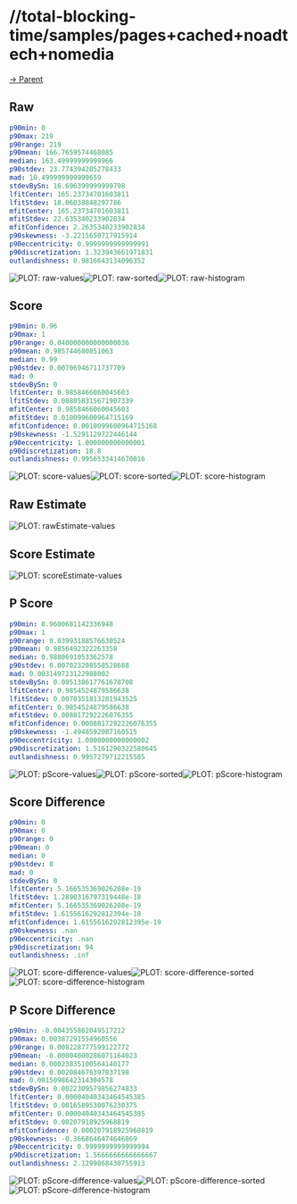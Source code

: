 
# //total-blocking-time/samples/pages+cached+noadtech+nomedia

[→ Parent](../..)


## Raw


```yaml
p90min: 0
p90max: 219
p90range: 219
p90mean: 166.7659574468085
median: 163.49999999999966
p90stdev: 23.774394205278433
mad: 10.499999999999659
stdevBySn: 16.696399999999798
lfitCenter: 165.23734701603811
lfitStdev: 18.06038848297786
mfitCenter: 165.23734701603811
mfitStdev: 22.635340233902834
mfitConfidence: 2.2635340233902834
p90skewness: -3.2215650717915914
p90eccentricity: 0.9999999999999991
p90discretization: 1.323943661971831
outlandishness: 0.9816643134096352

```

![PLOT: raw-values](./raw/values.svg)![PLOT: raw-sorted](./raw/sorted.svg)![PLOT: raw-histogram](./raw/histogram.svg)
## Score


```yaml
p90min: 0.96
p90max: 1
p90range: 0.040000000000000036
p90mean: 0.985744680851063
median: 0.99
p90stdev: 0.00706946711737709
mad: 0
stdevBySn: 0
lfitCenter: 0.9858466060045603
lfitStdev: 0.008058315671907339
mfitCenter: 0.9858466060045603
mfitStdev: 0.010099600964715169
mfitConfidence: 0.0010099600964715168
p90skewness: -1.5291129722446144
p90eccentricity: 1.000000000000001
p90discretization: 18.8
outlandishness: 0.9956533414670016

```

![PLOT: score-values](./score/values.svg)![PLOT: score-sorted](./score/sorted.svg)![PLOT: score-histogram](./score/histogram.svg)
## Raw Estimate

![PLOT: rawEstimate-values](./rawEstimate/values.svg)
## Score Estimate

![PLOT: scoreEstimate-values](./scoreEstimate/values.svg)
## P Score


```yaml
p90min: 0.9600681142336948
p90max: 1
p90range: 0.03993188576630524
p90mean: 0.9856492322263358
median: 0.9880691053362578
p90stdev: 0.007023208558528688
mad: 0.003149723122988002
stdevBySn: 0.005138617761678708
lfitCenter: 0.9854524879586638
lfitStdev: 0.0070351813281943525
mfitCenter: 0.9854524879586638
mfitStdev: 0.008817292226076355
mfitConfidence: 0.0008817292226076355
p90skewness: -1.4948592087160515
p90eccentricity: 1.0000000000000002
p90discretization: 1.5161290322580645
outlandishness: 0.9957279712215585

```

![PLOT: pScore-values](./pScore/values.svg)![PLOT: pScore-sorted](./pScore/sorted.svg)![PLOT: pScore-histogram](./pScore/histogram.svg)
## Score Difference


```yaml
p90min: 0
p90max: 0
p90range: 0
p90mean: 0
median: 0
p90stdev: 0
mad: 0
stdevBySn: 0
lfitCenter: 5.166535369026208e-19
lfitStdev: 1.2890316797319448e-18
mfitCenter: 5.166535369026208e-19
mfitStdev: 1.6155616292812394e-18
mfitConfidence: 1.6155616292812395e-19
p90skewness: .nan
p90eccentricity: .nan
p90discretization: 94
outlandishness: .inf

```

![PLOT: score-difference-values](./score-difference/values.svg)![PLOT: score-difference-sorted](./score-difference/sorted.svg)![PLOT: score-difference-histogram](./score-difference/histogram.svg)
## P Score Difference


```yaml
p90min: -0.004355862049517212
p90max: 0.00387291554960556
p90range: 0.008228777599122772
p90mean: -0.00004000286071164023
median: 0.00023835100564140177
p90stdev: 0.002084676397837198
mad: 0.0015098642314304578
stdevBySn: 0.0022309579856274833
lfitCenter: 0.00004040343464545385
lfitStdev: 0.0016589530076230375
mfitCenter: 0.00004040343464545385
mfitStdev: 0.00207918925968819
mfitConfidence: 0.000207918925968819
p90skewness: -0.3668646474646869
p90eccentricity: 0.9999999999999994
p90discretization: 1.5666666666666667
outlandishness: 2.1299868430755913

```

![PLOT: pScore-difference-values](./pScore-difference/values.svg)![PLOT: pScore-difference-sorted](./pScore-difference/sorted.svg)![PLOT: pScore-difference-histogram](./pScore-difference/histogram.svg)